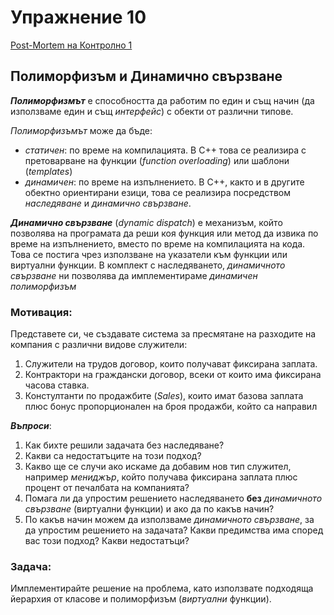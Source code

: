 # Упражнение 10

[Post-Mortem на Контролно 1](https://docs.google.com/presentation/d/15-1L03baplJkRRvdSSCIAUVYreK4Bv0iqkh7mic8Sq8/edit?usp=sharing)


## Полиморфизъм и Динамично свързване

_**Полиморфизмът**_ е способността да работим по един и същ начин (да използваме един и същ _интерфейс_) с обекти от различни типове.

_Полиморфизъмът_ може да бъде:

 - _статичен_: по време на компилацията. В С++ това се реализира с претоварване на функции (_function overloading_) или шаблони (_templates_)
 - _динамичен_: по време на изпълнението. В С++, както и в другите обектно ориентирани езици, това се реализира посредством _наследяване_ и _динамично свързване_.

_**Динамично свързване**_ (_dynamic dispatch_) е механизъм, който позволява на програмата да реши коя функция или метод да извика по време на изпълнението, вместо по време на компилацията на кода. Това се постига чрез използване на указатели към функции или виртуални функции. В комплект с наследяването, _динамичното свързване_ ни позволява да имплементираме _динамичен полиморфизъм_


### Мотивация:

Представете си, че създавате система за пресмятане на разходите на компания с различни видове служители:

1. Служители на трудов договор, които получават фиксирана заплата.
2. Контрактори на граждански договор, всеки от които има фиксирана часова ставка.
3. Констултанти по продажбите (_Sales_), които имат базова заплата плюс бонус пропорционален на броя продажби, който са направил

_**Въпроси**_:

1. Как бихте решили задачата без наследяване?
2. Какви са недостатъците на този подход?
3. Какво ще се случи ако искаме да добавим нов тип служител, например _мениджър_, който получава фиксирана заплата плюс процент от печалбата на компанията?
4. Помага ли да упростим решението наследяването **без** _динамичното свързване_ (виртуални функции) и ако да по какъв начин?
5. По какъв начин можем да използваме _динамичното свързване_, за да упростим решението на задачата? Какви предимства има според вас този подход? Какви недостатъци?


### Задача:

Имплементирайте решение на проблема, като използвате подходяща йерархия от класове и полиморфизъм (_виртуални_ функции).
